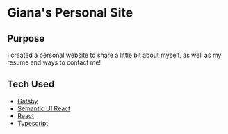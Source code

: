 # Giana's Personal Site

## Purpose

I created a personal website to share a little bit about myself, as well as my resume and ways to contact me!

## Tech Used

- [Gatsby](https://www.gatsbyjs.com/)
- [Semantic UI React](https://react.semantic-ui.com/)
- [React](https://reactjs.org/)
- [Typescript](https://www.typescriptlang.org/)